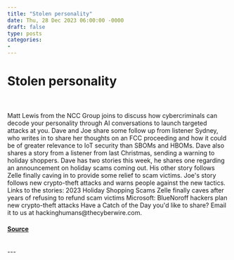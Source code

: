 ```yaml
---
title: "Stolen personality"
date: Thu, 28 Dec 2023 06:00:00 -0000
draft: false
type: posts
categories: 
- 
---
```

# Stolen personality

<br/>

<br/>
Matt Lewis from the NCC Group joins to discuss how cybercriminals can decode your personality through AI conversations to launch targeted attacks at you. Dave and Joe share some follow up from listener Sydney, who writes in to share her thoughts on an FCC proceeding and how it could be of greater relevance to IoT security than SBOMs and HBOMs. Dave also shares a story from a listener from last Christmas, sending a warning to holiday shoppers. Dave has two stories this week, he shares one regarding an announcement on holiday scams coming out. His other story follows Zelle finally caving in to provide some relief to scam victims. Joe's story follows new crypto-theft attacks and warns people against the new tactics. Links to the stories: 2023 Holiday Shopping Scams Zelle finally caves after years of refusing to refund scam victims Microsoft: BlueNoroff hackers plan new crypto-theft attacks Have a Catch of the Day you'd like to share? Email it to us at hackinghumans@thecyberwire.com.

#### [Source](https://thecyberwire.com/podcasts/hacking-humans/270/notes)

<br/>
---
